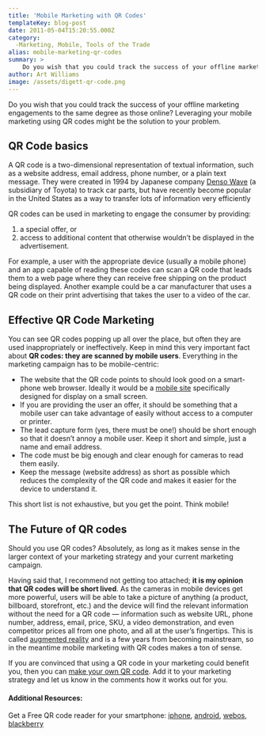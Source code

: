 ```yaml
---
title: 'Mobile Marketing with QR Codes'
templateKey: blog-post
date: 2011-05-04T15:20:55.000Z
category: 
  -Marketing, Mobile, Tools of the Trade
alias: mobile-marketing-qr-codes
summary: > 
  	Do you wish that you could track the success of your offline marketing engagements to the same degree as those online? Leveraging your mobile marketing using QR codes might be the solution to your problem.
author: Art Williams
image: /assets/digett-qr-code.png
---
```


Do you wish that you could track the success of your offline marketing engagements to the same degree as those online? Leveraging your mobile marketing using QR codes might be the solution to your problem.

QR Code basics
--------------

A QR code is a two-dimensional representation of textual information, such as a website address, email address, phone number, or a plain text message. They were created in 1994 by Japanese company [Denso Wave](http://www.qrcode.com/en/) (a subsidiary of Toyota) to track car parts, but have recently become popular in the United States as a way to transfer lots of information very efficiently

QR codes can be used in marketing to engage the consumer by providing:

1.  a special offer, or
2.  access to additional content that otherwise wouldn’t be displayed in the advertisement.

For example, a user with the appropriate device (usually a mobile phone) and an app capable of reading these codes can scan a QR code that leads them to a web page where they can receive free shipping on the product being displayed. Another example could be a car manufacturer that uses a QR code on their print advertising that takes the user to a video of the car.

Effective QR Code Marketing
---------------------------

You can see QR codes popping up all over the place, but often they are used inappropriately or ineffectively. Keep in mind this very important fact about **QR codes: they are scanned by mobile users**. Everything in the marketing campaign has to be mobile-centric:

*   The website that the QR code points to should look good on a smart-phone web browser. Ideally it would be a [mobile site](http://www.digett.com/blog/04/08/2011/mobile-website-design-best-practices-good) specifically designed for display on a small screen.
*   If you are providing the user an offer, it should be something that a mobile user can take advantage of easily without access to a computer or printer.
*   The lead capture form (yes, there must be one!) should be short enough so that it doesn’t annoy a mobile user. Keep it short and simple, just a name and email address.
*   The code must be big enough and clear enough for cameras to read them easily.
*   Keep the message (website address) as short as possible which reduces the complexity of the QR code and makes it easier for the device to understand it.

This short list is not exhaustive, but you get the point. Think mobile!

The Future of QR codes
----------------------

Should you use QR codes? Absolutely, as long as it makes sense in the larger context of your marketing strategy and your current marketing campaign.

Having said that, I recommend not getting too attached; **it is my opinion that QR codes will be short lived**. As the cameras in mobile devices get more powerful, users will be able to take a picture of anything (a product, billboard, storefront, etc.) and the device will find the relevant information without the need for a QR code — information such as website URL, phone number, address, email, price, SKU, a video demonstration, and even competitor prices all from one photo, and all at the user’s fingertips. This is called [augmented reality](http://youtu.be/GBKy-hSedg8) and is a few years from becoming mainstream, so in the meantime mobile marketing with QR codes makes a ton of sense.

If you are convinced that using a QR code in your marketing could benefit you, then you can [make your own QR code](http://qrcode.kaywa.com/). Add it to your marketing strategy and let us know in the comments how it works out for you.

#### Additional Resources:

Get a Free QR code reader for your smartphone: [iphone](https://itunes.apple.com/us/app/qrafter-the-ultimate-qr-code/id416098700?mt=8), [android](http://www.appbrain.com/app/quickmark-qr-code-reader/tw.com.quickmark), [webos](https://developer.palm.com/appredirect/?packageid=de.omoco.scancode&applicationid=1441), [blackberry](http://appworld.blackberry.com/webstore/content/13962)